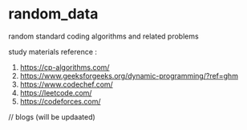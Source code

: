 # random_data
random standard coding algorithms and related problems


study materials reference :
1) https://cp-algorithms.com/
2) https://www.geeksforgeeks.org/dynamic-programming/?ref=ghm
3) https://www.codechef.com/
4) https://leetcode.com/
5) https://codeforces.com/

// blogs (will be updaated)
